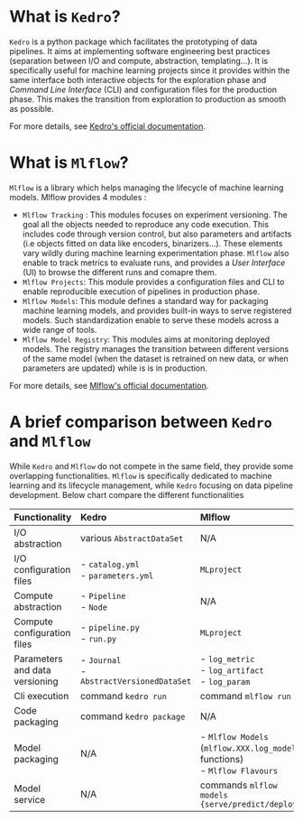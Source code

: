 # What is ``Kedro``?

``Kedro`` is a python package which facilitates the prototyping of data pipelines. It aims at implementing software engineering best practices (separation between I/O and compute, abstraction, templating...). It is specifically useful for machine learning projects since it provides within the same interface both interactive objects for the exploration phase and *Command Line Interface* (CLI) and configuration files for the production phase. This makes the transition from exploration to production as smooth as possible.

For more details, see [Kedro's official documentation](https://kedro.readthedocs.io/en/stable/01_introduction/01_introduction.html).

# What is ``Mlflow``?

``Mlflow`` is a library which helps managing the lifecycle of machine learning models. Mlflow provides 4 modules :
- ``Mlflow Tracking`` : This modules focuses on experiment versioning. The goal all the objects needed to reproduce any code execution. This includes code through version control, but also parameters and artifacts (i.e objects fitted on data like encoders, binarizers...). These elements vary wildly during machine learning experimentation phase. ``Mlflow`` also enable to track metrics to evaluate runs, and provides a *User Interface* (UI) to browse the different runs and comapre them.
- ``Mlflow Projects``: This module provides a configuration files and CLI to enable reproducible execution of pipelines in production phase.
- ``Mlflow Models``: This module defines a standard way for packaging machine learning models, and provides built-in ways to serve registered models. Such standardization enable to serve these models across a wide range of tools.
- ``Mlflow Model Registry``: This modules aims at monitoring deployed models. The registry manages the transition between different versions of the same model (when the dataset is retrained on new data, or when parameters are updated) while is is in production.

For more details, see [Mlflow's official documentation](https://www.mlflow.org/docs/latest/index.html).

# A brief comparison between ``Kedro`` and ``Mlflow``

While ``Kedro`` and ``Mlflow`` do not compete in the same field, they provide some overlapping functionalities. ``Mlflow`` is specifically dedicated to machine learning and its lifecycle management, while ``Kedro`` focusing on data pipeline development. Below chart compare the different functionalities

|Functionality |Kedro          |Mlflow         |
|:-------------|:--------------|:--------------|
|I/O abstraction | various ``AbstractDataSet`` | N/A |
|I/O configuration files |- ``catalog.yml`` <br> - ``parameters.yml``          |``MLproject``|
|Compute abstraction|- ``Pipeline`` <br> - ``Node``| N/A |
|Compute configuration files|- ``pipeline.py`` <br> - ``run.py``| `MLproject` |
|Parameters and data versioning| - ``Journal`` <br> - ``AbstractVersionedDataSet`` |- ``log_metric``<br> - ``log_artifact``<br> - ``log_param``|
|Cli execution|command ``kedro run``|command ``mlflow run``|
|Code packaging|command ``kedro package``|N/A|
|Model packaging|N/A|- ``Mlflow Models`` (``mlflow.XXX.log_model`` functions) <br> - ``Mlflow Flavours``|
|Model service|N/A |commands ``mlflow models {serve/predict/deploy}``|
